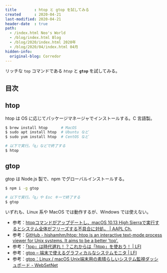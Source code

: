 ```yaml
---
title        : htop と gtop を試してみる
created      : 2020-04-21
last-modified: 2020-04-21
header-date  : true
path:
  - /index.html Neo's World
  - /blog/index.html Blog
  - /blog/2020/index.html 2020年
  - /blog/2020/04/index.html 04月
hidden-info:
  original-blog: Corredor
---
```


リッチな `top` コマンドである *`htop`* と **`gtop`** を試してみる。

## 目次

## htop

htop は OS に応じてパッケージマネージャでインストールする。C 言語製。

```bash
$ brew install htop      # MacOS
$ sudo apt install htop  # Ubuntu など
$ sudo yum install htop  # CentOS など

# 以下で実行。「q」などで終了する
$ htop
```

## gtop

gtop は Node.js 製で、npm でグローバルインストールする。

```bash
$ npm i -g gtop

# 以下で実行。「q」や Esc キーで終了する
$ gtop
```

いずれも、Linux 系や MacOS では動作するが、Windows では使えない。

- 参考：[htopコマンドがアップデートし、macOS 10.13 High Sierraで実行するとシステム全体がフリーズする不具合に対処。 | AAPL Ch.](https://applech2.com/archives/20180205-htop-welcome-back-to-macos-high-sierra.html)
- 参考：[GitHub - hishamhm/htop: htop is an interactive text-mode process viewer for Unix systems. It aims to be a better 'top'.](https://github.com/hishamhm/htop)
- 参考：[「top」は時代遅れ！？これからは「htop」を使おう！ | LFI](https://linuxfan.info/htop)
- 参考：[gtop – 端末で使えるグラフィカルなシステムモニタ | LFI](https://linuxfan.info/gtop)
- 参考：[gtop：Linux / macOS Unix端末用の素晴らしいシステム監視ダッシュボード - WebSetNet](https://websetnet.net/ja/gtop-awesome-system-monitoring-dashboard-for-linux-macos-unix-terminal/)
